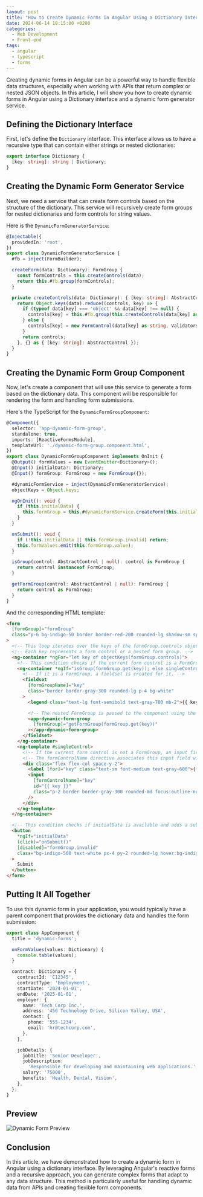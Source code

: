 ```yaml
---
layout: post
title: "How to Create Dynamic Forms in Angular Using a Dictionary Interface"
date: 2024-06-14 18:15:00 +0200
categories:
  - Web Development
  - Front-end
tags:
  - angular
  - typescript
  - forms
---
```


Creating dynamic forms in Angular can be a powerful way to handle flexible data structures, especially when working with APIs that return complex or nested JSON objects. In this article, I will show you how to create dynamic forms in Angular using a Dictionary interface and a dynamic form generator service.

## Defining the Dictionary Interface

First, let's define the `Dictionary` interface. This interface allows us to have a recursive type that can contain either strings or nested dictionaries:

```typescript
export interface Dictionary {
  [key: string]: string | Dictionary;
}
```

## Creating the Dynamic Form Generator Service

Next, we need a service that can create form controls based on the structure of the dictionary. This service will recursively create form groups for nested dictionaries and form controls for string values.

Here is the `DynamicFormGeneratorService`:

```typescript
@Injectable({
  providedIn: 'root',
})
export class DynamicFormGeneratorService {
  #fb = inject(FormBuilder);

  createForm(data: Dictionary): FormGroup {
    const formControls = this.createControls(data);
    return this.#fb.group(formControls);
  }

  private createControls(data: Dictionary): { [key: string]: AbstractControl } {
    return Object.keys(data).reduce((controls, key) => {
      if (typeof data[key] === 'object' && data[key] !== null) {
        controls[key] = this.#fb.group(this.createControls(data[key] as Dictionary));
      } else {
        controls[key] = new FormControl(data[key] as string, Validators.required);
      }
      return controls;
    }, {} as { [key: string]: AbstractControl });
  }
}
```

## Creating the Dynamic Form Group Component
Now, let's create a component that will use this service to generate a form based on the dictionary data. This component will be responsible for rendering the form and handling form submissions.

Here's the TypeScript for the `DynamicFormGroupComponent`:

```typescript
@Component({
  selector: 'app-dynamic-form-group',
  standalone: true,
  imports: [ReactiveFormsModule],
  templateUrl: './dynamic-form-group.component.html',
})
export class DynamicFormGroupComponent implements OnInit {
  @Output() formValues = new EventEmitter<Dictionary>();
  @Input() initialData?: Dictionary;
  @Input() formGroup: FormGroup = new FormGroup({});

  #dynamicFormService = inject(DynamicFormGeneratorService);
  objectKeys = Object.keys;

  ngOnInit(): void {
    if (this.initialData) {
      this.formGroup = this.#dynamicFormService.createForm(this.initialData);
    }
  }

  onSubmit(): void {
    if (!this.initialData || this.formGroup.invalid) return;
    this.formValues.emit(this.formGroup.value);
  }

  isGroup(control: AbstractControl | null): control is FormGroup {
    return control instanceof FormGroup;
  }

  getFormGroup(control: AbstractControl | null): FormGroup {
    return control as FormGroup;
  }
}
```

And the corresponding HTML template:

```html
<form
  [formGroup]="formGroup"
  class="p-6 bg-indigo-50 border border-red-200 rounded-lg shadow-sm space-y-4"
>
  <!-- This loop iterates over the keys of the formGroup.controls object. -->
  <!-- Each key represents a form control or a nested form group. -->
  <ng-container *ngFor="let key of objectKeys(formGroup.controls)">
    <!-- This condition checks if the current form control is a FormGroup. -->
    <ng-container *ngIf="isGroup(formGroup.get(key)); else singleControl">
      <!-- If it is a FormGroup, a fieldset is created for it. -->
      <fieldset
        [formGroupName]="key"
        class="border border-gray-300 rounded-lg p-4 bg-white"
      >
        <legend class="text-lg font-semibold text-gray-700 mb-2">{{ key }}</legend>

        <!-- The nested FormGroup is passed to the component using the formGroup input property. -->
        <app-dynamic-form-group
          [formGroup]="getFormGroup(formGroup.get(key))"
        ></app-dynamic-form-group>
      </fieldset>
    </ng-container>
    <ng-template #singleControl>
      <!-- If the current form control is not a FormGroup, an input field is created for it. -->
      <!-- The formControlName directive associates this input field with the form control. -->
      <div class="flex flex-col space-y-2">
        <label [for]="key" class="text-sm font-medium text-gray-600">{{ key }}</label>
        <input
          [formControlName]="key"
          id="{{ key }}"
          class="p-2 border border-gray-300 rounded-md focus:outline-none focus:ring-2 focus:ring-indigo-500"
        />
      </div>
    </ng-template>
  </ng-container>

  <!-- This condition checks if initialData is available and adds a submit button if it is. -->
  <button
    *ngIf="initialData"
    (click)="onSubmit()"
    [disabled]="formGroup.invalid"
    class="bg-indigo-500 text-white px-4 py-2 rounded-lg hover:bg-indigo-600 disabled:opacity-50 disabled:cursor-not-allowed"
  >
    Submit
  </button>
</form>
```

## Putting It All Together
To use this dynamic form in your application, you would typically have a parent component that provides the dictionary data and handles the form submission:

```typescript
export class AppComponent {
  title = 'dynamic-forms';

  onFormValues(values: Dictionary) {
    console.table(values);
  }

  contract: Dictionary = {
    contractId: 'C12345',
    contractType: 'Employment',
    startDate: '2024-01-01',
    endDate: '2025-01-01',
    employer: {
      name: 'Tech Corp Inc.',
      address: '456 Technology Drive, Silicon Valley, USA',
      contact: {
        phone: '555-1234',
        email: 'hr@techcorp.com',
      },
    },

    jobDetails: {
      jobTitle: 'Senior Developer',
      jobDescription:
        'Responsible for developing and maintaining web applications.',
      salary: '75000',
      benefits: 'Health, Dental, Vision',
    },
  };
}
```

## Preview
![Dynamic Form Preview](/assets/posts/how-to-create-dynamic-forms-in-angular-using-a-dictionary-interface/preview.png)

## Conclusion
In this article, we have demonstrated how to create a dynamic form in Angular using a dictionary interface. By leveraging Angular's reactive forms and a recursive approach, you can generate complex forms that adapt to any data structure. This method is particularly useful for handling dynamic data from APIs and creating flexible form components.